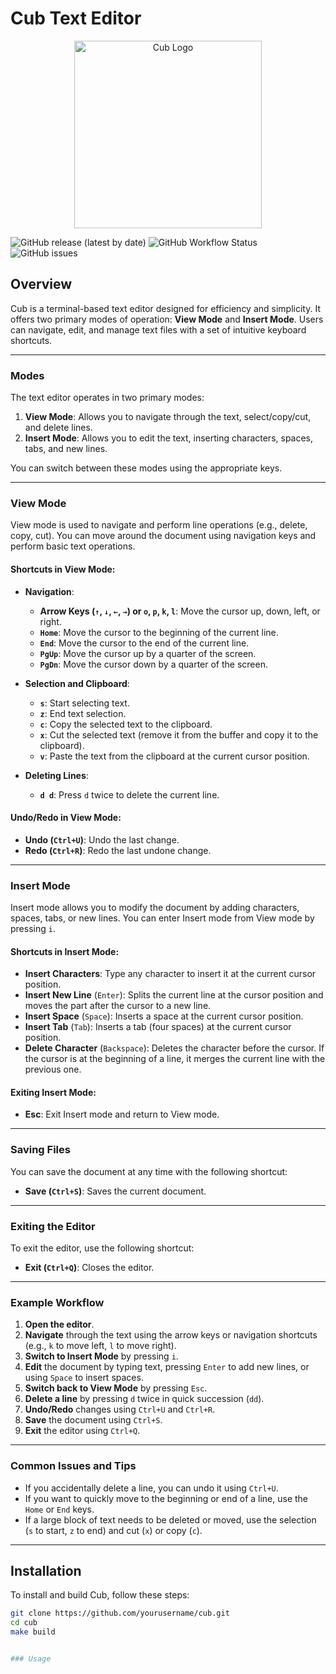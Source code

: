 # Cub Text Editor

<p align="center">
  <img src="https://i.ibb.co/88MWThZ/d9f9d3aa-2ae6-47d9-96bc-2735eda584f9.webp" alt="Cub Logo" width="300" height="300">
</p>

![GitHub release (latest by date)](https://img.shields.io/github/v/release/arthurlch/cub)
![GitHub Workflow Status](https://img.shields.io/github/actions/workflow/status/arthurlch/cub/ci.yml)
![GitHub issues](https://img.shields.io/github/issues/arthurlch/cub)

## Overview

Cub is a terminal-based text editor designed for efficiency and simplicity. It offers two primary modes of operation: **View Mode** and **Insert Mode**. Users can navigate, edit, and manage text files with a set of intuitive keyboard shortcuts.

---

### **Modes**
The text editor operates in two primary modes:
1. **View Mode**: Allows you to navigate through the text, select/copy/cut, and delete lines.
2. **Insert Mode**: Allows you to edit the text, inserting characters, spaces, tabs, and new lines.

You can switch between these modes using the appropriate keys.

---

### **View Mode**
View mode is used to navigate and perform line operations (e.g., delete, copy, cut). You can move around the document using navigation keys and perform basic text operations.

#### **Shortcuts in View Mode:**

- **Navigation**:
  - **Arrow Keys (`↑`, `↓`, `←`, `→`) or `o`, `p`, `k`, `l`**: Move the cursor up, down, left, or right.
  - **`Home`**: Move the cursor to the beginning of the current line.
  - **`End`**: Move the cursor to the end of the current line.
  - **`PgUp`**: Move the cursor up by a quarter of the screen.
  - **`PgDn`**: Move the cursor down by a quarter of the screen.

- **Selection and Clipboard**:
  - **`s`**: Start selecting text.
  - **`z`**: End text selection.
  - **`c`**: Copy the selected text to the clipboard.
  - **`x`**: Cut the selected text (remove it from the buffer and copy it to the clipboard).
  - **`v`**: Paste the text from the clipboard at the current cursor position.

- **Deleting Lines**:
  - **`d d`**: Press `d` twice to delete the current line.

#### **Undo/Redo in View Mode**:
- **Undo (`Ctrl+U`)**: Undo the last change.
- **Redo (`Ctrl+R`)**: Redo the last undone change.

---

### **Insert Mode**
Insert mode allows you to modify the document by adding characters, spaces, tabs, or new lines. You can enter Insert mode from View mode by pressing `i`.

#### **Shortcuts in Insert Mode:**

- **Insert Characters**: Type any character to insert it at the current cursor position.
- **Insert New Line** (`Enter`): Splits the current line at the cursor position and moves the part after the cursor to a new line.
- **Insert Space** (`Space`): Inserts a space at the current cursor position.
- **Insert Tab** (`Tab`): Inserts a tab (four spaces) at the current cursor position.
- **Delete Character** (`Backspace`): Deletes the character before the cursor. If the cursor is at the beginning of a line, it merges the current line with the previous one.

#### **Exiting Insert Mode**:
- **Esc**: Exit Insert mode and return to View mode.

---

### **Saving Files**
You can save the document at any time with the following shortcut:
- **Save (`Ctrl+S`)**: Saves the current document.

---

### **Exiting the Editor**
To exit the editor, use the following shortcut:
- **Exit (`Ctrl+Q`)**: Closes the editor.

---

### **Example Workflow**
1. **Open the editor**.
2. **Navigate** through the text using the arrow keys or navigation shortcuts (e.g., `k` to move left, `l` to move right).
3. **Switch to Insert Mode** by pressing `i`.
4. **Edit** the document by typing text, pressing `Enter` to add new lines, or using `Space` to insert spaces.
5. **Switch back to View Mode** by pressing `Esc`.
6. **Delete a line** by pressing `d` twice in quick succession (`dd`).
7. **Undo/Redo** changes using `Ctrl+U` and `Ctrl+R`.
8. **Save** the document using `Ctrl+S`.
9. **Exit** the editor using `Ctrl+Q`.

---

### **Common Issues and Tips**
- If you accidentally delete a line, you can undo it using `Ctrl+U`.
- If you want to quickly move to the beginning or end of a line, use the `Home` or `End` keys.
- If a large block of text needs to be deleted or moved, use the selection (`s` to start, `z` to end) and cut (`x`) or copy (`c`).

---

## Installation

To install and build Cub, follow these steps:

```bash
git clone https://github.com/yourusername/cub.git
cd cub
make build


### Usage 

